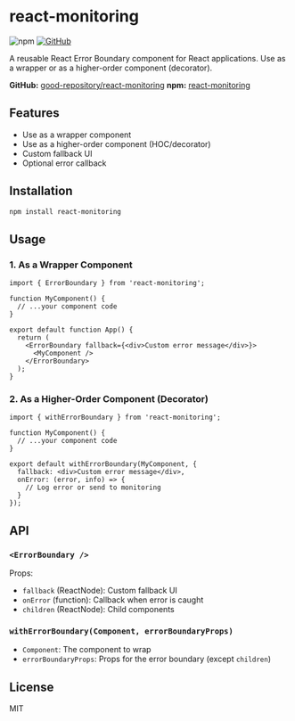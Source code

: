 
# react-monitoring


![npm](https://img.shields.io/npm/v/react-monitoring?style=flat-square)
[![GitHub](https://img.shields.io/badge/github-repo-blue?logo=github&style=flat-square)](https://github.com/good-repository/react-monitoring)


A reusable React Error Boundary component for React applications. Use as a wrapper or as a higher-order component (decorator).

**GitHub:** [good-repository/react-monitoring](https://github.com/good-repository/react-monitoring)
**npm:** [react-monitoring](https://www.npmjs.com/package/react-monitoring)

## Features
- Use as a wrapper component
- Use as a higher-order component (HOC/decorator)
- Custom fallback UI
- Optional error callback

## Installation


```sh
npm install react-monitoring
```

## Usage

### 1. As a Wrapper Component

```tsx
import { ErrorBoundary } from 'react-monitoring';

function MyComponent() {
  // ...your component code
}

export default function App() {
  return (
    <ErrorBoundary fallback={<div>Custom error message</div>}>
      <MyComponent />
    </ErrorBoundary>
  );
}
```

### 2. As a Higher-Order Component (Decorator)

```tsx
import { withErrorBoundary } from 'react-monitoring';

function MyComponent() {
  // ...your component code
}

export default withErrorBoundary(MyComponent, {
  fallback: <div>Custom error message</div>,
  onError: (error, info) => {
    // Log error or send to monitoring
  }
});
```

## API

### `<ErrorBoundary />`
Props:
- `fallback` (ReactNode): Custom fallback UI
- `onError` (function): Callback when error is caught
- `children` (ReactNode): Child components

### `withErrorBoundary(Component, errorBoundaryProps)`
- `Component`: The component to wrap
- `errorBoundaryProps`: Props for the error boundary (except `children`)

## License
MIT

